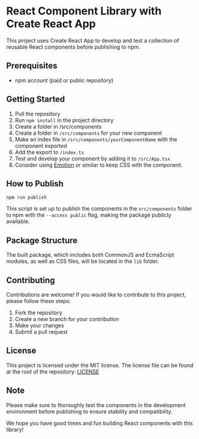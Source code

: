 # React Component Library with Create React App

This project uses Create React App to develop and test a collection of reusable React components before publishing to npm.

## Prerequisites
- npm account (paid or public repository)

## Getting Started
1. Pull the repository
2. Run `npm install` in the project directory
3. Create a folder in /src/components
4. Create a folder in `/src/components` for your new component
5. Make an index file in `/src/components/yourComponentName` with the component exported
6. Add the export to `/index.ts`
7. Test and develop your component by adding it to `/src/App.tsx`
8. Consider using [Emotion](https://emotion.sh/docs/introduction) or similar to keep CSS with the component.

## How to Publish

```npm run publish```

This script is set up to publish the components in the `src/components` folder to npm with the `--access public` flag, making the package publicly available.

## Package Structure
The built package, which includes both CommonJS and EcmaScript modules, as well as CSS files, will be located in the `lib` folder.

## Contributing
Contributions are welcome! If you would like to contribute to this project, please follow these steps:
1. Fork the repository
2. Create a new branch for your contribution
3. Make your changes
4. Submit a pull request


## License
This project is licensed under the MIT license. The license file can be found at the root of the repository: [LICENSE](./LICENSE)

## Note
Please make sure to thoroughly test the components in the development environment before publishing to ensure stability and compatibility.

We hope you have good times and fun building React components with this library!